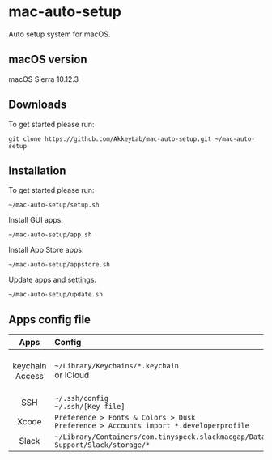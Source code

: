 # mac-auto-setup
Auto setup system for macOS.

## macOS version
macOS Sierra 10.12.3

## Downloads
To get started please run:
```
git clone https://github.com/AkkeyLab/mac-auto-setup.git ~/mac-auto-setup
```

## Installation
To get started please run:
```
~/mac-auto-setup/setup.sh
```
Install GUI apps:
```
~/mac-auto-setup/app.sh
```
Install App Store apps:
```
~/mac-auto-setup/appstore.sh
```
Update apps and settings:
```
~/mac-auto-setup/update.sh
```

## Apps config file
| Apps | Config | Remarks |
|:----------:|:-----------|:-------------|
|keychain Access|`~/Library/Keychains/*.keychain`<br>or iCloud|keychain password is login password|
|SSH|`~/.ssh/config`<br>`~/.ssh/[Key file]`|-|
|Xcode|`Preference > Fonts & Colors > Dusk`<br>`Preference > Accounts import *.developerprofile`|-|
|Slack|`~/Library/Containers/com.tinyspeck.slackmacgap/Data/Library/Application Support/Slack/storage/*`|-|
